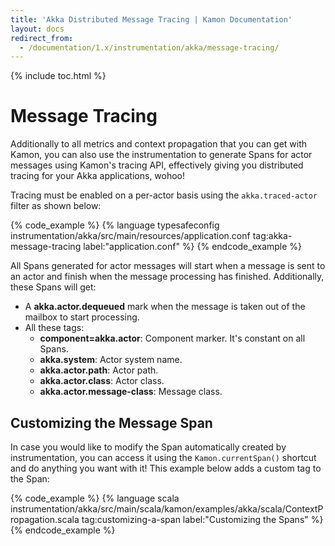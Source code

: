 ```yaml
---
title: 'Akka Distributed Message Tracing | Kamon Documentation'
layout: docs
redirect_from:
  - /documentation/1.x/instrumentation/akka/message-tracing/
---
```


{% include toc.html %}

Message Tracing
===============

Additionally to all metrics and context propagation that you can get with Kamon, you can also use the instrumentation to
generate Spans for actor messages using Kamon's tracing API, effectively giving you distributed tracing for your Akka
applications, wohoo!

Tracing must be enabled on a per-actor basis using the `akka.traced-actor` filter as shown below:

{% code_example %}
{%   language typesafeconfig instrumentation/akka/src/main/resources/application.conf tag:akka-message-tracing label:"application.conf" %}
{% endcode_example %}

All Spans generated for actor messages will start when a message is sent to an actor and finish when the message processing
has finished. Additionally, these Spans will get:
* A __akka.actor.dequeued__ mark when the message is taken out of the mailbox to start processing.
* All these tags:
  * __component=akka.actor__: Component marker. It's constant on all Spans.
  * __akka.system__: Actor system name.
  * __akka.actor.path__: Actor path.
  * __akka.actor.class__: Actor class.
  * __akka.actor.message-class__: Message class.


## Customizing the Message Span

In case you would like to modify the Span automatically created by instrumentation, you can access it using the `Kamon.currentSpan()`
shortcut and do anything you want with it! This example below adds a custom tag to the Span:

{% code_example %}
{%   language scala instrumentation/akka/src/main/scala/kamon/examples/akka/scala/ContextPropagation.scala tag:customizing-a-span label:"Customizing the Spans" %}
{% endcode_example %}